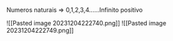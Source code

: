 
Numeros naturais => 0,1,2,3,4......Infinito positivo


![[Pasted image 20231204222740.png]]
![[Pasted image 20231204222749.png]]
